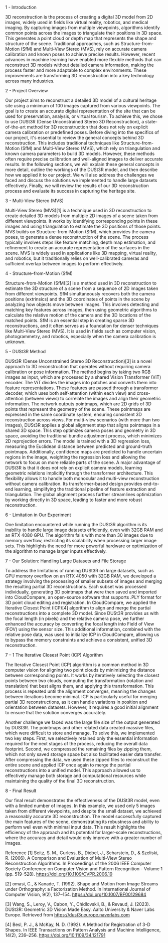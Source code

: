 1 - Introduction

3D reconstruction is the process of creating a digital 3D model from 2D images, widely used in fields like virtual reality, robotics, and medical imaging. By capturing images from multiple viewpoints, algorithms identify common points across the images to triangulate their positions in 3D space. This generates a point cloud or depth map that represents the shape and structure of the scene. Traditional approaches, such as Structure-from-Motion (SfM) and Multi-View Stereo (MVS), rely on accurate camera calibration and known poses to achieve precise results. However, recent advances in machine learning have enabled more flexible methods that can reconstruct 3D models without detailed camera information, making the process faster and more adaptable to complex environments. These improvements are transforming 3D reconstruction into a key technology across many industries.


2 - Project Overview

Our project aims to reconstruct a detailed 3D model of a cultural heritage site using a minimum of 100 images captured from various viewpoints. The goal is to create an accurate digital representation of the site that can be used for preservation, analysis, or virtual tourism. To achieve this, we chose to use DUSt3R (Dense Unconstrained Stereo 3D Reconstruction), a state-of-the-art method for 3D reconstruction that does not rely on explicit camera calibration or predefined poses.
Before diving into the specifics of our project, it's essential to review the general concepts behind 3D reconstruction. This includes traditional techniques like Structure-from-Motion (SfM) and Multi-View Stereo (MVS), which rely on triangulation and known camera parameters to build 3D models. However, these methods often require precise calibration and well-aligned images to deliver accurate results.
In the following sections, we will explain these general concepts in more detail, outline the workings of the DUSt3R model, and then describe how we applied it to our project. We will also address the challenges we faced and discuss the solutions we implemented to handle large datasets effectively. Finally, we will review the results of our 3D reconstruction process and evaluate its success in capturing the heritage site.


3 - Multi-View Stereo (MVS)

Multi-View Stereo (MVS)[1] is a technique used in 3D reconstruction to create detailed 3D models from multiple 2D images of a scene taken from different viewpoints. It works by identifying corresponding points in these images and using triangulation to estimate the 3D positions of those points. MVS builds on Structure-from-Motion (SfM), which provides the camera poses, to generate a dense reconstruction of the scene. The process typically involves steps like feature matching, depth map estimation, and refinement to create an accurate representation of the surfaces in the scene. MVS is widely used in applications like 3D mapping, virtual reality, and robotics, but it traditionally relies on well-calibrated cameras and sufficient overlap between images to perform effectively.


4 - Structure-from-Motion (SfM)

Structure-from-Motion (SfM)[2] is a method used in 3D reconstruction to estimate the 3D structure of a scene from a sequence of 2D images taken from different viewpoints. SfM simultaneously recovers both the camera positions (extrinsics) and the 3D coordinates of points in the scene by analyzing how objects move between images. This involves detecting and matching key features across images, then using geometric algorithms to calculate the relative motion of the camera and the 3D locations of the matched points. SfM is an essential step in creating sparse 3D reconstructions, and it often serves as a foundation for denser techniques like Multi-View Stereo (MVS). It is used in fields such as computer vision, photogrammetry, and robotics, especially when the camera calibration is unknown.


5 - DUSt3R Method

DUSt3R (Dense Unconstrained Stereo 3D Reconstruction)[3] is a novel approach to 3D reconstruction that operates without requiring camera calibration or pose information. The method begins by taking two RGB images as input, which are processed by a shared Vision Transformer (ViT) encoder. The ViT divides the images into patches and converts them into feature representations. These features are passed through a transformer decoder, which uses both self-attention (within each view) and cross-attention (between views) to correlate the images and align their geometric information.
The network outputs pointmaps, which are 2D grids of 3D points that represent the geometry of the scene. These pointmaps are expressed in the same coordinate system, ensuring consistent 3D reconstruction across views. For multi-view scenarios (with more than two images), DUSt3R applies a global alignment step that aligns pointmaps in a shared 3D space. This step optimizes camera poses and geometry in 3D space, avoiding the traditional bundle adjustment process, which minimizes 2D reprojection errors.
The model is trained with a 3D regression loss, measuring the Euclidean distance between predicted and ground-truth pointmaps. Additionally, confidence maps are predicted to handle uncertain regions in the image, weighting the regression loss and allowing the network to focus on more reliable parts of the scene.
A major advantage of DUSt3R is that it does not rely on explicit camera models, learning geometric relations implicitly through the transformer architecture. This flexibility allows it to handle both monocular and multi-view reconstruction without camera calibration. Its transformer-based design provides end-to-end learning, simplifying the traditional pipeline of feature extraction and triangulation. The global alignment process further streamlines optimization by working directly in 3D space, leading to faster and more robust reconstruction.


6 - Limitation in Our Experiment

One limitation encountered while running the DUSt3R algorithm is its inability to handle large image datasets efficiently, even with 32GB RAM and an RTX 4080 GPU. The algorithm fails with more than 30 images due to memory overflow, restricting its scalability when processing larger image sets. This highlights the need for more powerful hardware or optimization of the algorithm to manage larger inputs effectively.


7 - Our Solution: Handling Large Datasets and File Storage

To address the limitations of running DUSt3R on large datasets, such as GPU memory overflow on an RTX 4050 with 32GB RAM, we developed a strategy involving the processing of smaller subsets of images and merging the resulting partial 3D reconstructions. Each subset was processed individually, generating 3D pointmaps that were then saved and imported into CloudCompare, an open-source software that supports .PLY format for 3D point cloud editing and registration.
In CloudCompare, we applied the Iterative Closest Point (ICP)[4] algorithm to align and merge the partial reconstructions into a complete 3D model. Since DUSt3R provides us with the focal length (in pixels) and the relative camera pose, we further enhanced the accuracy by converting the focal length into Field of View (FOV) using the sensor size. This additional information, combined with the relative pose data, was used to initialize ICP in CloudCompare, allowing us to bypass the memory constraints and achieve a consistent, unified 3D reconstruction.

7 – 1 The Iterative Closest Point (ICP) Algorithm

The Iterative Closest Point (ICP) algorithm is a common method in 3D computer vision for aligning two point clouds by minimizing the distance between corresponding points. It works by iteratively selecting the closest points between two clouds, computing the transformation (rotation and translation) that best aligns them, and applying this transformation. This process is repeated until the alignment converges, meaning the changes between iterations become minimal. ICP is particularly useful for merging partial 3D reconstructions, as it can handle variations in position and orientation between datasets. However, it requires a good initial alignment to ensure that the solution converges accurately.

Another challenge we faced was the large file size of the output generated by DUSt3R. The pointmaps and other related data created massive files, which were difficult to store and manage. To solve this, we implemented two key steps. First, we selectively retained only the essential information required for the next stages of the process, reducing the overall data footprint. Second, we compressed the remaining files by zipping them, which not only saved storage space but also facilitated easier data transfer. After compressing the data, we used these zipped files to reconstruct the entire scene and applied ICP once again to merge the partial reconstructions into a unified model. This approach allowed us to effectively manage both storage and computational resources while maintaining the quality of the final 3D reconstruction.


8 - Final Result

Our final result demonstrates the effectiveness of the DUSt3R model, even with a limited number of images. In this example, we used only 5 images taken from different viewpoints, and despite the small dataset, we achieved a reasonably accurate 3D reconstruction. The model successfully captured the main features of the scene, demonstrating its robustness and ability to perform well even with minimal input data. This result highlights the efficiency of the approach and its potential for larger-scale reconstructions, where the accuracy and detail would only improve with a greater number of images.











Reference
[1] Seitz, S. M., Curless, B., Diebel, J., Scharstein, D., & Szeliski, R. (2006). A Comparison and Evaluation of Multi-View Stereo Reconstruction Algorithms. In Proceedings of the 2006 IEEE Computer Society Conference on Computer Vision and Pattern Recognition - Volume 1 (pp. 519–528). https://doi.org/10.1109/CVPR.2006.19

[2] omasi, C., & Kanade, T. (1992). Shape and Motion from Image Streams under Orthography: a Factorization Method. In International Journal of Computer Vision, 9(2), 137–154. https://doi.org/10.1007/BF00129684

[3] Wang, S., Leroy, V., Cabon, Y., Chidlovskii, B., & Revaud, J. (2023). DUSt3R: Geometric 3D Vision Made Easy. Aalto University & Naver Labs Europe. Retrieved from https://dust3r.europe.naverlabs.com 

[4] Besl, P. J., & McKay, N. D. (1992). A Method for Registration of 3-D Shapes. In IEEE Transactions on Pattern Analysis and Machine Intelligence, 14(2), 239–256. https://doi.org/10.1109/34.121791
